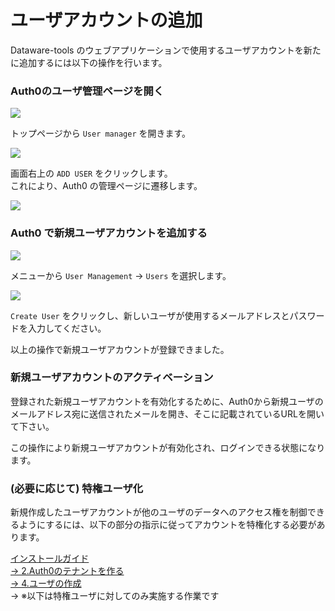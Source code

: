# ユーザアカウントの追加

Dataware-tools のウェブアプリケーションで使用するユーザアカウントを新たに追加するには以下の操作を行います。

### Auth0のユーザ管理ページを開く

![](../../../.gitbook/assets/demo.dataware-tools.com\_launcher.png)

トップページから `User manager` を開きます。

![](../../../.gitbook/assets/demo.dataware-tools.com\_user-manager.png)

画面右上の `ADD USER` をクリックします。\
これにより、Auth0 の管理ページに遷移します。

![](../../../.gitbook/assets/manage.auth0.com\_dashboard\_us\_dataware-tools\_userss1.png)

### Auth0 で新規ユーザアカウントを追加する

![](../../../.gitbook/assets/manage.auth0.com\_dashboard\_us\_dataware-tools\_userss.png)

メニューから `User Management` -> `Users` を選択します。

![](<../../../.gitbook/assets/manage.auth0.com\_dashboard\_us\_dataware-tools\_userss (2).png>)

`Create User` をクリックし、新しいユーザが使用するメールアドレスとパスワードを入力してください。

以上の操作で新規ユーザアカウントが登録できました。



### 新規ユーザアカウントのアクティベーション

登録された新規ユーザアカウントを有効化するために、Auth0から新規ユーザのメールアドレス宛に送信されたメールを開き、そこに記載されているURLを開いて下さい。

この操作により新規ユーザアカウントが有効化され、ログインできる状態になります。



### (必要に応じて) 特権ユーザ化

新規作成したユーザアカウントが他のユーザのデータへのアクセス権を制御できるようにするには、以下の部分の指示に従ってアカウントを特権化する必要があります。

[インストールガイド \
\-> 2.Auth0のテナントを作る \
\-> 4.ユーザの作成](../insutrugaido/1-auth0-notenantoworu.md#41-auth0niyzawosuru) \
\-> ※以下は特権ユーザに対してのみ実施する作業です
